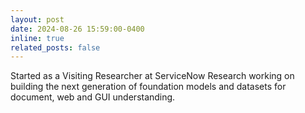 ```yaml
---
layout: post
date: 2024-08-26 15:59:00-0400
inline: true
related_posts: false
---
```


Started as a Visiting Researcher at ServiceNow Research working on building the next generation of foundation models and datasets for document, web and GUI understanding.

